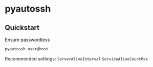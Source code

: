 # pyautossh

## Quickstart

Ensure passwordless

```sh
pyautossh user@host
```

Recommended settings:
`ServerAliveInterval`
`ServiceAliveCountMax`

